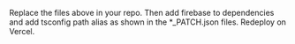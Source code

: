 Replace the files above in your repo. Then add firebase to dependencies and add tsconfig path alias as shown in the *_PATCH.json files. Redeploy on Vercel.